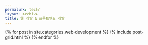 ```yaml
---
permalink: tech/
layout: archive
title: 웹 개발 & 프론트엔드 개발
---
```

<div class="tiles">
{% for post in site.categories.web-development %}
	{% include post-grid.html %}
{% endfor %}
</div><!-- /.tiles -->
